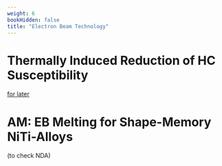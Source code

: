 ```yaml
---
weight: 6
bookHidden: false
title: "Electron Beam Technology"
---
```


# **Thermally Induced Reduction of HC Susceptibility**

[for later](https://fenix.tecnico.ulisboa.pt/cursos/memec/dissertacao/1128253548922394)

# **AM: EB Melting for Shape-Memory NiTi-Alloys**

(to check NDA)